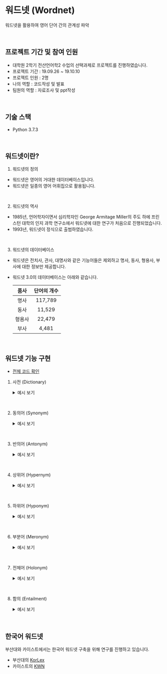 # 워드넷 (Wordnet)
워드넷을 활용하여 영어 단어 간의 관계성 파악

<br/>

## 프로젝트 기간 및 참여 인원
- 대학원 2학기 전산언어학2 수업의 선택과제로 프로젝트를 진행하였습니다.
- 프로젝트 기간 : 19.09.26 ~ 19.10.10  
- 프로젝트 인원 : 2명
- 나의 역할 : 코드작성 및 발표  
- 팀원의 역할 : 자료조사 및 ppt작성  

<br/>

## 기술 스택
- Python 3.7.3

<br/>

## 워드넷이란?
1. 워드넷의 정의  
- 워드넷은 영어의 거대한 데이터베이스입니다.  
- 워드넷은 일종의 영어 어휘집으로 활용됩니다.

<br/>

2. 워드넷의 역사
- 1985년, 언어학자이면서 심리학자인 George Armitage Miller의 주도 하에 프린스턴 대학의 인지 과학 연구소에서 워드넷에 대한 연구가 처음으로 진행되었습니다.  
- 1993년, 워드넷이 정식으로 출범하였습니다.

<br/>

3. 워드넷의 데이터베이스
- 워드넷은 전치사, 관사, 대명사와 같은 기능어들은 제외하고 명사, 동사, 형용사, 부사에 대한 정보만 제공합니다.  

- 워드넷 3.0의 데이터베이스는 아래와 같습니다.  

    |품사|단어의 개수|
    |:---:|:---:|
    |명사|117,789|
    |동사|11,529|
    |형용사|22,479|
    |부사|4,481|  

<br/>

## 워드넷 기능 구현
- [전체 코드 확인](https://github.com/biscayan/Wordnet/blob/master/Wordnet.py)  

1. 사전 (Dictionary)
    <details>
    <summary>예시 보기</summary>
    <div markdown="1">

        Input a word : book

        >>>
        book.n.01 : a written work or composition that has been published (printed on pages bound together)
        ['I am reading a good book on economics']

        book.n.02 : physical objects consisting of a number of pages bound together
        ['he used a large book as a doorstop']

        record.n.05 : a compilation of the known facts regarding something or someone
        ["Al Smith used to say, `Let's look at the record'", 'his name is in all the record books']

        script.n.01 : a written version of a play or other dramatic composition; used in preparing for a performance
        []

        ledger.n.01 : a record in which commercial accounts are recorded
        ['they got a subpoena to examine our books']

        book.n.06 : a collection of playing cards satisfying the rules of a card game
        []

        book.n.07 : a collection of rules or prescribed standards on the basis of which decisions are made
        ['they run things by the book around here']

        koran.n.01 : the sacred writings of Islam revealed by God to the prophet Muhammad during his life at Mecca and Medina
        []

        bible.n.01 : the sacred writings of the Christian religions
        ['he went to carry the Word to the heathen']

        book.n.10 : a major division of a long written composition
        ['the book of Isaiah']

        book.n.11 : a number of sheets (ticket or stamps etc.) bound together on one edge
        ['he bought a book of stamps']

        book.v.01 : engage for a performance
        ['Her agent had booked her for several concerts in Tokyo']

        reserve.v.04 : arrange for and reserve (something for someone else) in advance
        ['reserve me a seat on a flight', 'The agent booked tickets to the show for the whole family', "please hold a table at Maxim's"]

        book.v.03 : record a charge in a police register
        ['The policeman booked her when she tried to solicit a man']

        book.v.04 : register in a hotel booker
        []

    </div>
    </details>

<br/>

2. 동의어 (Synonym)
    <details>
    <summary>예시 보기</summary>
    <div markdown="1">

        Input a word : good
        
        >>>
        Synonyms : {'sound', 'commodity', 'proficient', 'skillful', 'well', 'dependable', 'trade_good', 'goodness', 'undecomposed', 'thoroughly', 'ripe', 'respectable', 'good', 'honorable', 'soundly', 'expert', 'just', 'safe', 'honest', 'effective', 'full', 'unspoiled', 'near', 'upright', 'secure', 'serious', 'salutary', 'in_effect', 'beneficial', 'estimable', 'adept', 'right', 'in_force', 'practiced', 'skilful', 'dear', 'unspoilt'}
        
    </div>
    </details>

<br/>

3. 반의어 (Antonym)
    <details>
    <summary>예시 보기</summary>
    <div markdown="1">

        Input a word : good

        >>>
        Antonyms : {'badness', 'evilness', 'evil', 'ill', 'bad'}

    </div>
    </details>

<br/>

4. 상위어 (Hypernym)
    <details>
    <summary>예시 보기</summary>
    <div markdown="1">

        Input a word : car

        >>>
        Hypernyms :  {'motor_vehicle', 'wheeled_vehicle', 'automotive_vehicle', 'compartment'}

    </div>
    </details>

<br/>

5. 하위어 (Hyponym)
    <details>
    <summary>예시 보기</summary>
    <div markdown="1">

        Input a word : vehicle

        >>>
        Hyponyms :  {'sledge', 'skibob', 'craft', 'rocket', 'bumper_car', 'sleigh', 'sled', 'steamroller', 'Dodgem', 'projectile', 'road_roller', 'military_vehicle', 'wheeled_vehicle'}

    </div>
    </details>

<br/>

6. 부분어 (Meronym)
    <details>
    <summary>예시 보기</summary>
    <div markdown="1">

        Input a word : face

        >>>
        Meronyms :  {'vena_facialis', 'mentum', 'eyebrow', 'nose', 'beard', 'whiskers', 'olfactory_organ', 'chin', 'jaw', 'brow', 'facial_nerve', 'facial_vein', 'supercilium', 'nervus_facialis', 'jowl', 'eye', 'mouth', 'forehead', 'facial', 'lineament', 'seventh_cranial_nerve', 'cheek', 'optic', 'oculus', 'facial_muscle', 'feature', 'face_fungus'}

    </div>
    </details>

<br/>

7. 전체어 (Holonym)
    <details>
    <summary>예시 보기</summary>
    <div markdown="1">

        Input a word : finger

        >>>
        Holonyms :  {'manus', 'paw', 'mitt', 'hand', 'glove'}

    </div>
    </details>

<br/>

8. 함의 (Entailment)
    <details>
    <summary>예시 보기</summary>
    <div markdown="1">

        Input a word : snore

        >>>
        Entailnemts :  {'slumber', "log_Z's", 'kip', "catch_some_Z's", 'sleep'}

    </div>
    </details>

<br/>

## 한국어 워드넷
부산대와 카이스트에서는 한국어 워드넷 구축을 위해 연구를 진행하고 있습니다.  
- 부산대의 [KorLex](http://korlex.pusan.ac.kr/)
- 카이스트의 [KWN](http://wordnet.kaist.ac.kr/)